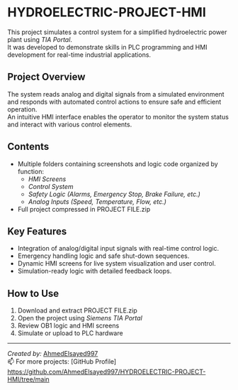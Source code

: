 # HYDROELECTRIC-PROJECT-HMI

This project simulates a control system for a simplified hydroelectric power plant using *TIA Portal*.  
It was developed to demonstrate skills in PLC programming and HMI development for real-time industrial applications.

##  Project Overview
The system reads analog and digital signals from a simulated environment and responds with automated control actions to ensure safe and efficient operation.  
An intuitive HMI interface enables the operator to monitor the system status and interact with various control elements.

##  Contents
- Multiple folders containing screenshots and logic code organized by function:
  - *HMI Screens*
  - *Control System*
  - *Safety Logic (Alarms, Emergency Stop, Brake Failure, etc.)*
  - *Analog Inputs (Speed, Temperature, Flow, etc.)*
- Full project compressed in PROJECT FILE.zip

##  Key Features
- Integration of analog/digital input signals with real-time control logic.
- Emergency handling logic and safe shut-down sequences.
- Dynamic HMI screens for live system visualization and user control.
- Simulation-ready logic with detailed feedback loops.

## How to Use
1. Download and extract PROJECT FILE.zip
2. Open the project using *Siemens TIA Portal*
3. Review OB1 logic and HMI screens
4. Simulate or upload to PLC hardware

---

*Created by:* [AhmedElsayed997](https://github.com/AhmedElsayed997)  
📫 For more projects: [GitHub Profile] https://github.com/AhmedElsayed997/HYDROELECTRIC-PROJECT-HMI/tree/main
